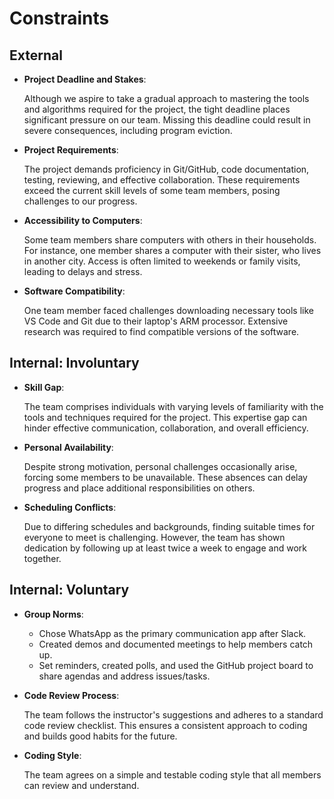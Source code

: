 # Constraints  

## External  

- **Project Deadline and Stakes**:  
  
  Although we aspire to take a gradual approach to mastering the tools and
  algorithms required for the project, the tight deadline places significant
  pressure on our team. Missing this deadline could result in severe
  consequences, including program eviction.  

- **Project Requirements**:  
  
  The project demands proficiency in Git/GitHub, code documentation, testing,
  reviewing, and effective collaboration. These requirements exceed the current
  skill levels of some team members, posing challenges to our progress.  

- **Accessibility to Computers**:  
  
  Some team members share computers with others in their households. For
  instance, one member shares a computer with their sister, who lives in
  another city. Access is often limited to weekends or family visits, leading
  to delays and stress.  

- **Software Compatibility**:  

  One team member faced challenges downloading necessary tools like VS Code and
  Git due to their laptop's ARM processor. Extensive research was required to
  find compatible versions of the software.  

## Internal: Involuntary  

- **Skill Gap**:  
  
  The team comprises individuals with varying levels of familiarity with the
  tools and techniques required for the project. This expertise gap can hinder
  effective communication, collaboration, and overall efficiency.  

- **Personal Availability**:  
  
  Despite strong motivation, personal challenges occasionally arise, forcing
  some members to be unavailable. These absences can delay progress and place
  additional responsibilities on others.  

- **Scheduling Conflicts**:  

  Due to differing schedules and backgrounds, finding suitable times for
  everyone to meet is challenging. However, the team has shown dedication by
  following up at least twice a week to engage and work together.  

## Internal: Voluntary  

- **Group Norms**:  

  - Chose WhatsApp as the primary communication app after Slack.  
  - Created demos and documented meetings to help members catch up.  
  - Set reminders, created polls, and used the GitHub project board to share
  agendas and address issues/tasks.  

- **Code Review Process**:  

  The team follows the instructor's suggestions and adheres to a standard code
  review checklist. This ensures a consistent approach to coding and builds
  good habits for the future.  

- **Coding Style**:

  The team agrees on a simple and testable coding style that all members can
  review and understand.  
